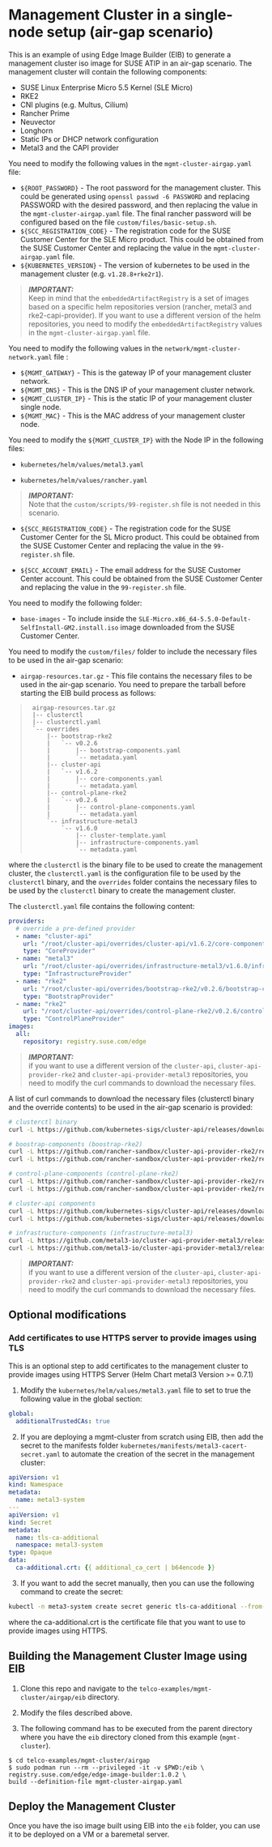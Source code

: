 
# Management Cluster in a single-node setup (air-gap scenario)

This is an example of using Edge Image Builder (EIB) to generate a management cluster iso image for SUSE ATIP in an air-gap scenario. The management cluster will contain the following components:
- SUSE Linux Enterprise Micro 5.5 Kernel (SLE Micro)
- RKE2
- CNI plugins (e.g. Multus, Cilium)
- Rancher Prime
- Neuvector
- Longhorn
- Static IPs or DHCP network configuration
- Metal3 and the CAPI provider

You need to modify the following values in the `mgmt-cluster-airgap.yaml` file:

- `${ROOT_PASSWORD}` - The root password for the management cluster. This could be generated using `openssl passwd -6 PASSWORD` and replacing PASSWORD with the desired password, and then replacing the value in the `mgmt-cluster-airgap.yaml` file. The final rancher password will be configured based on the file `custom/files/basic-setup.sh`.
- `${SCC_REGISTRATION_CODE}` - The registration code for the SUSE Customer Center for the SLE Micro product. This could be obtained from the SUSE Customer Center and replacing the value in the `mgmt-cluster-airgap.yaml` file.
- `${KUBERNETES_VERSION}` - The version of kubernetes to be used in the management cluster (e.g. `v1.28.8+rke2r1`).

> **_IMPORTANT:_**  
> Keep in mind that the `embeddedArtifactRegistry` is a set of images based on a specific helm repositories version (rancher, metal3 and rke2-capi-provider). If you want to use a different version of the helm repositories, you need to modify the `embeddedArtifactRegistry` values in the `mgmt-cluster-airgap.yaml` file.

You need to modify the following values in the `network/mgmt-cluster-network.yaml` file :

- `${MGMT_GATEWAY}` - This is the gateway IP of your management cluster network.
- `${MGMT_DNS}` - This is the DNS IP of your management cluster network.
- `${MGMT_CLUSTER_IP}` - This is the static IP of your management cluster single node.
- `${MGMT_MAC}` - This is the MAC address of your management cluster node.

You need to modify the `${MGMT_CLUSTER_IP}` with the Node IP in the following files:

- `kubernetes/helm/values/metal3.yaml`

- `kubernetes/helm/values/rancher.yaml`

> **_IMPORTANT:_**  
> Note that the `custom/scripts/99-register.sh` file is not needed in this scenario.

- `${SCC_REGISTRATION_CODE}` - The registration code for the SUSE Customer Center for the SL Micro product. This could be obtained from the SUSE Customer Center and replacing the value in the `99-register.sh` file.

- `${SCC_ACCOUNT_EMAIL}` - The email address for the SUSE Customer Center account. This could be obtained from the SUSE Customer Center and replacing the value in the `99-register.sh` file.

You need to modify the following folder:

- `base-images` - To include inside the `SLE-Micro.x86_64-5.5.0-Default-SelfInstall-GM2.install.iso` image downloaded from the SUSE Customer Center.

You need to modify the `custom/files/` folder to include the necessary files to be used in the air-gap scenario:

- `airgap-resources.tar.gz` - This file contains the necessary files to be used in the air-gap scenario. You need to prepare the tarball before starting the EIB build process as follows:
> ```
>  airgap-resources.tar.gz
>  |-- clusterctl
>  |-- clusterctl.yaml
>  `-- overrides
>      |-- bootstrap-rke2
>      |   `-- v0.2.6
>      |       |-- bootstrap-components.yaml
>      |       `-- metadata.yaml
>      |-- cluster-api
>      |   `-- v1.6.2
>      |       |-- core-components.yaml
>      |       `-- metadata.yaml
>      |-- control-plane-rke2
>      |   `-- v0.2.6
>      |       |-- control-plane-components.yaml
>      |       `-- metadata.yaml
>      `-- infrastructure-metal3
>          `-- v1.6.0
>              |-- cluster-template.yaml
>              |-- infrastructure-components.yaml
>              `-- metadata.yaml 
> ```

where the `clusterctl` is the binary file to be used to create the management cluster, the `clusterctl.yaml` is the configuration file to be used by the `clusterctl` binary, and the `overrides` folder contains the necessary files to be used by the `clusterctl` binary to create the management cluster.

The `clusterctl.yaml` file contains the following content:

```yaml
providers:
  # override a pre-defined provider
  - name: "cluster-api"
    url: "/root/cluster-api/overrides/cluster-api/v1.6.2/core-components.yaml"
    type: "CoreProvider"
  - name: "metal3"
    url: "/root/cluster-api/overrides/infrastructure-metal3/v1.6.0/infrastructure-components.yaml"
    type: "InfrastructureProvider"
  - name: "rke2"
    url: "/root/cluster-api/overrides/bootstrap-rke2/v0.2.6/bootstrap-components.yaml"
    type: "BootstrapProvider"
  - name: "rke2"
    url: "/root/cluster-api/overrides/control-plane-rke2/v0.2.6/control-plane-components.yaml"
    type: "ControlPlaneProvider"
images:
  all:
    repository: registry.suse.com/edge
```

> **_IMPORTANT:_**  
> if you want to use a different version of the `cluster-api`, `cluster-api-provider-rke2` and `cluster-api-provider-metal3` repositories, you need to modify the curl commands to download the necessary files.

A list of curl commands to download the necessary files (clusterctl binary and the override contents) to be used in the air-gap scenario is provided:

```bash
# clusterctl binary
curl -L https://github.com/kubernetes-sigs/cluster-api/releases/download/1.6.2/clusterctl-linux-amd64 -o /usr/local/bin/clusterctl

# boostrap-components (boostrap-rke2)
curl -L https://github.com/rancher-sandbox/cluster-api-provider-rke2/releases/download/v0.2.6/bootstrap-components.yaml
curl -L https://github.com/rancher-sandbox/cluster-api-provider-rke2/releases/download/v0.2.6/metadata.yaml

# control-plane-components (control-plane-rke2)
curl -L https://github.com/rancher-sandbox/cluster-api-provider-rke2/releases/download/v0.2.6/control-plane-components.yaml
curl -L https://github.com/rancher-sandbox/cluster-api-provider-rke2/releases/download/v0.2.6/metadata.yaml

# cluster-api components
curl -L https://github.com/kubernetes-sigs/cluster-api/releases/download/v1.6.2/core-components.yaml
curl -L https://github.com/kubernetes-sigs/cluster-api/releases/download/v1.6.2/metadata.yaml

# infrastructure-components (infrastructure-metal3)
curl -L https://github.com/metal3-io/cluster-api-provider-metal3/releases/download/v1.6.0/infrastructure-components.yaml
curl -L https://github.com/metal3-io/cluster-api-provider-metal3/releases/download/v1.6.0/metadata.yaml
```

> **_IMPORTANT:_**  
> if you want to use a different version of the `cluster-api`, `cluster-api-provider-rke2` and `cluster-api-provider-metal3` repositories, you need to modify the curl commands to download the necessary files.

## Optional modifications

### Add certificates to use HTTPS server to provide images using TLS

This is an optional step to add certificates to the management cluster to provide images using HTTPS Server (Helm Chart metal3 Version >= 0.7.1)

1. Modify the `kubernetes/helm/values/metal3.yaml` file to set to true the following value in the global section:

```yaml
global:
  additionalTrustedCAs: true
```

2. If you are deploying a mgmt-cluster from scratch using EIB, then add the secret to the manifests folder `kubernetes/manifests/metal3-cacert-secret.yaml` to automate the creation of the secret in the management cluster:

```yaml
apiVersion: v1
kind: Namespace
metadata:
  name: metal3-system
---
apiVersion: v1
kind: Secret
metadata:
  name: tls-ca-additional
  namespace: metal3-system
type: Opaque
data:
  ca-additional.crt: {{ additional_ca_cert | b64encode }}
```

3. If you want to add the secret manually, then you can use the following command to create the secret:

```bash
kubectl -n meta3-system create secret generic tls-ca-additional --from-file=ca-additional.crt=./ca-additional.crt
```

where the ca-additional.crt is the certificate file that you want to use to provide images using HTTPS.

## Building the Management Cluster Image using EIB

1. Clone this repo and navigate to the `telco-examples/mgmt-cluster/airgap/eib` directory.

2. Modify the files described above.

3. The following command has to be executed from the parent directory where you have the `eib` directory cloned from this example (`mgmt-cluster`).

```
$ cd telco-examples/mgmt-cluster/airgap
$ sudo podman run --rm --privileged -it -v $PWD:/eib \
registry.suse.com/edge/edge-image-builder:1.0.2 \
build --definition-file mgmt-cluster-airgap.yaml
```

## Deploy the Management Cluster

Once you have the iso image built using EIB into the `eib` folder, you can use it to be deployed on a VM or a baremetal server.
